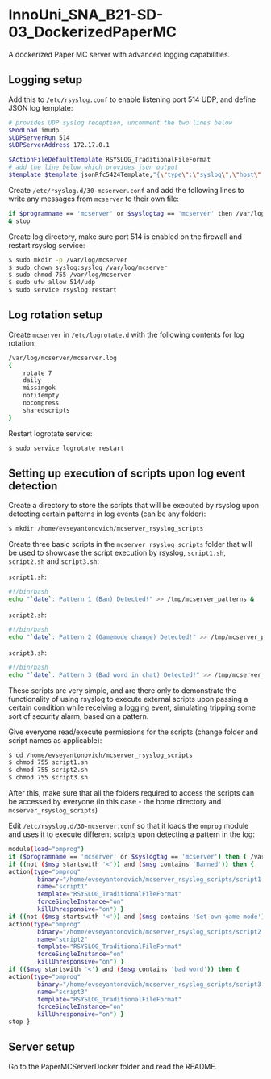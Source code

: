 # InnoUni_SNA_B21-SD-03_DockerizedPaperMC
A dockerized Paper MC server with advanced logging capabilities.

## Logging setup

Add this to `/etc/rsyslog.conf` to enable listening port 514 UDP, and define JSON log template:

```sh
# provides UDP syslog reception, uncomment the two lines below
$ModLoad imudp
$UDPServerRun 514
$UDPServerAddress 172.17.0.1

$ActionFileDefaultTemplate RSYSLOG_TraditionalFileFormat
# add the line below which provides json output
$template $template jsonRfc5424Template,"{\"type\":\"syslog\",\"host\":\"%HOSTNAME%\",\"message\":\"<%PRI%>1 %TIMESTAMP:::date-rfc3339% %HOSTNAME% %APP-NAME% %PROCID% %MSGID% %STRUCTURED-DATA% %msg:::json%\"}\n"
```

Create `/etc/rsyslog.d/30-mcserver.conf` and add the following lines to write any messages from `mcserver` to their own file:

```sh
if $programname == 'mcserver' or $syslogtag == 'mcserver' then /var/log/mcserver/mcserver.log
& stop
```

Create log directory, make sure port 514 is enabled on the firewall and restart rsyslog service:

```sh
$ sudo mkdir -p /var/log/mcserver
$ sudo chown syslog:syslog /var/log/mcserver
$ sudo chmod 755 /var/log/mcserver
$ sudo ufw allow 514/udp
$ sudo service rsyslog restart
```

## Log rotation setup

Create `mcserver` in `/etc/logrotate.d` with the following contents for log rotation:

```sh
/var/log/mcserver/mcserver.log
{
	rotate 7
	daily
	missingok
	notifempty
	nocompress
	sharedscripts
}
```

Restart logrotate service:

```sh
$ sudo service logrotate restart
```

## Setting up execution of scripts upon log event detection

Create a directory to store the scripts that will be executed by rsyslog upon detecting certain patterns in log events (can be any folder):

```sh
$ mkdir /home/evseyantonovich/mcserver_rsyslog_scripts
```

Create three basic scripts in the `mcserver_rsyslog_scripts` folder that will be used to showcase the script execution by rsyslog, `script1.sh`, `script2.sh` and `script3.sh`:

`script1.sh`:
```sh
#!/bin/bash
echo "`date`: Pattern 1 (Ban) Detected!" >> /tmp/mcserver_patterns &
```

`script2.sh`:
```sh  
#!/bin/bash
echo "`date`: Pattern 2 (Gamemode change) Detected!" >> /tmp/mcserver_patterns &
```

`script3.sh`:
```sh  
#!/bin/bash
echo "`date`: Pattern 3 (Bad word in chat) Detected!" >> /tmp/mcserver_patterns &
```

These scripts are very simple, and are there only to demonstrate the functionality of using rsyslog to execute external scripts upon passing a certain condition while receiving a logging event, simulating tripping some sort of security alarm, based on a pattern.

Give everyone read/execute permissions for the scripts (change folder and script names as applicable):

```sh
$ cd /home/evseyantonovich/mcserver_rsyslog_scripts
$ chmod 755 script1.sh
$ chmod 755 script2.sh
$ chmod 755 script3.sh
```

After this, make sure that all the folders required to access the scripts can be accessed by everyone (in this case - the home directory and `mcserver_rsyslog_scripts`)

Edit `/etc/rsyslog.d/30-mcserver.conf` so that it loads the `omprog` module and uses it to execute different scripts upon detecting a pattern in the log:

```sh
module(load="omprog")
if ($programname == 'mcserver' or $syslogtag == 'mcserver') then { /var/log/mcserver/mcserver.log
if ((not ($msg startswith '<')) and ($msg contains 'Banned')) then {
action(type="omprog"
        binary="/home/evseyantonovich/mcserver_rsyslog_scripts/script1.sh"
        name="script1"
        template="RSYSLOG_TraditionalFileFormat"
        forceSingleInstance="on"
        killUnresponsive="on") }
if ((not ($msg startswith '<')) and ($msg contains 'Set own game mode')) then {
action(type="omprog"
        binary="/home/evseyantonovich/mcserver_rsyslog_scripts/script2.sh"
        name="script2"
        template="RSYSLOG_TraditionalFileFormat"
        forceSingleInstance="on"
        killUnresponsive="on") }
if (($msg startswith '<') and ($msg contains 'bad word')) then {
action(type="omprog"
        binary="/home/evseyantonovich/mcserver_rsyslog_scripts/script3.sh"
        name="script3"
        template="RSYSLOG_TraditionalFileFormat"
        forceSingleInstance="on"
        killUnresponsive="on") }
stop }
```


## Server setup

Go to the PaperMCServerDocker folder and read the README.
